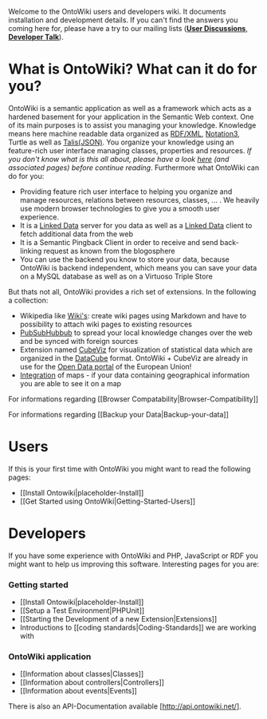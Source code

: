 Welcome to the OntoWiki users and developers wiki. It documents installation and development details. If you can't find the answers you coming here for, please have a try to our mailing lists ([**User Discussions**](http://groups.google.com/group/ontowiki-user), [**Developer Talk**](http://lists.informatik.uni-leipzig.de/mailman/listinfo/ontowiki-dev)). 

# What is OntoWiki? What can it do for you?

OntoWiki is a semantic application as well as a framework which acts as a hardened basement for your application in the Semantic Web context. One of its main purposes is to assist you managing your knowledge. Knowledge means here machine readable data organized as [RDF/XML](http://en.wikipedia.org/wiki/RDF/XML), [Notation3](http://en.wikipedia.org/wiki/Notation3), Turtle as well as [Talis(JSON)](http://docs.api.talis.com/platform-api/output-types/rdf-json). You organize your knowledge using an feature-rich user interface managing classes, properties and resources. *If you don't know what is this all about, please have a look [here](http://en.wikipedia.org/wiki/Semantic_Web) (and associated pages) before continue reading*. Furthermore what OntoWiki can do for you:
* Providing feature rich user interface to helping you organize and manage resources, relations between resources, classes, ... . We heavily use modern browser technologies to give you a smooth user experience.
* It is a [Linked Data](http://www.w3.org/standards/semanticweb/data) server for you data as well as a [Linked Data](http://www.w3.org/standards/semanticweb/data) client to fetch additional data from the web
* It is a Semantic Pingback Client in order to receive and send back-linking request as known from the blogosphere
* You can use the backend you know to store your data, because OntoWiki is backend independent, which means you can save your data on a MySQL database as well as on a Virtuoso Triple Store

But thats not all, OntoWiki provides a rich set of extensions. In the following a collection:
* Wikipedia like [Wiki's](https://github.com/AKSW/article.ontowiki/wiki): create wiki pages using Markdown and have to possibility to attach wiki pages to existing resources
* [PubSubHubbub](https://github.com/AKSW/pubsub.ontowiki#pubsubontowiki) to spread your local knowledge changes over the web and be synced with foreign sources 
* Extension named [CubeViz](https://github.com/AKSW/cubeviz.ontowiki/wiki) for visualization of statistical data which are organized in the [DataCube](http://www.w3.org/TR/vocab-data-cube/) format. OntoWiki + CubeViz are already in use for the [Open Data portal](http://open-data.europa.eu/en/apps) of the European Union!
* [Integration](https://github.com/AKSW/map.ontowiki) of maps - if your data containing geographical information you are able to see it on a map

For informations regarding [[Browser Compatability|Browser-Compatibility]]

For informations regarding [[Backup your Data|Backup-your-data]] 

# Users

If this is your first time with OntoWiki you might want to read the following pages:
* [[Install Ontowiki|placeholder-Install]]
* [[Get Started using OntoWiki|Getting-Started-Users]]

# Developers

If you have some experience with OntoWiki and PHP, JavaScript or RDF you might want to help us improving this software. Interesting pages for you are:

### Getting started
* [[Install Ontowiki|placeholder-Install]]
* [[Setup a Test Environment|PHPUnit]]
* [[Starting the Development of a new Extension|Extensions]]
* Introductions to [[coding standards|Coding-Standards]] we are working with

### OntoWiki application
* [[Information about classes|Classes]]
* [[Information about controllers|Controllers]]
* [[Information about events|Events]]

There is also an API-Documentation available [http://api.ontowiki.net/].
